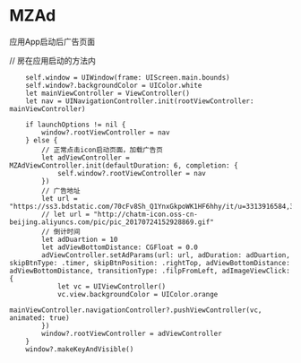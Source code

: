 # MZAd
应用App启动后广告页面

// 房在应用启动的方法内

        self.window = UIWindow(frame: UIScreen.main.bounds)
        self.window?.backgroundColor = UIColor.white
        let mainViewController = ViewController()
        let nav = UINavigationController.init(rootViewController: mainViewController)
        
        if launchOptions != nil {
            window?.rootViewController = nav
        } else {
            // 正常点击icon启动页面，加载广告页
            let adViewController = MZAdViewController.init(defaultDuration: 6, completion: {
                self.window?.rootViewController = nav
            })
            // 广告地址
            let url = "https://ss3.bdstatic.com/70cFv8Sh_Q1YnxGkpoWK1HF6hhy/it/u=3313916584,3062335641&fm=26&gp=0.jpg"
            // let url = "http://chatm-icon.oss-cn-beijing.aliyuncs.com/pic/pic_20170724152928869.gif"
            // 倒计时间
            let adDuartion = 10
            let adViewBottomDistance: CGFloat = 0.0
            adViewController.setAdParams(url: url, adDuration: adDuartion, skipBtnType: .timer, skipBtnPosition: .rightTop, adViewBottomDistance: adViewBottomDistance, transitionType: .filpFromLeft, adImageViewClick: {
                let vc = UIViewController()
                vc.view.backgroundColor = UIColor.orange
                mainViewController.navigationController?.pushViewController(vc, animated: true)
            })
            window?.rootViewController = adViewController
        }
        window?.makeKeyAndVisible()
